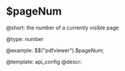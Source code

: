 $pageNum
=============

@short:
	the number of a currently visible page

@type: number

@example:
$$("pdfviewer").$pageNum;

@template:	api_config
@descr:


